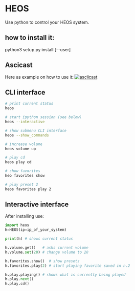 # HEOS

Use python to control your HEOS system.

## how to install it:
python3 setup.py install [--user]

## Ascicast
Here as example on how to use it:
[![asciicast](https://asciinema.org/a/336929.png)](https://asciinema.org/a/336929)

## CLI interface
```bash
# print current status
heos

# start ipython session (see below)
heos --interactive

# show submenu CLI interface
heos --show_commands

# increase volume
heos volume up

# play cd
heos play cd

# show favorites
heo favorites show

# play preset 2
heos favorites play 2
```

## Interactive interface
After installing use:
```python
import heos
h=HEOS(ip=ip_of_your_system)

print(h) # shows current status

h.volume.get()   # asks current volume
h.volume.set(20) # change volume to 20

h.favorites.show()  # show presets
h.favorites.play(2) # start playing favorite saved in n.2

h.play.playing() # shows what is currently being played
h.play.next()
h.play.cd()
```
